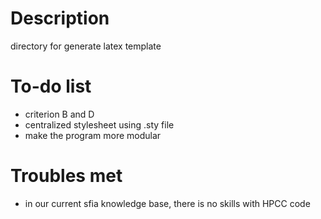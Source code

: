 # Description
directory for generate latex template

# To-do list
- criterion B and D
- centralized stylesheet using .sty file
- make the program more modular

# Troubles met
- in our current sfia knowledge base, there is no skills with HPCC code